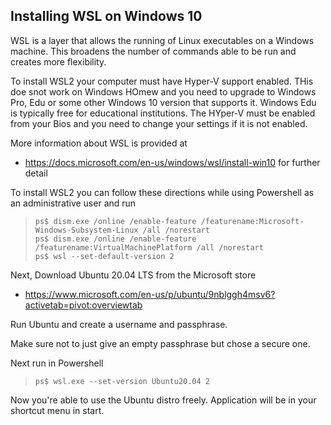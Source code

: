 ## Installing WSL on Windows 10

WSL is a layer that allows the running of Linux executables on a Windows machine. This broadens the number of commands able to be run and creates more flexibility. 

To install WSL2 your computer must have Hyper-V support enabled.
THis doe snot work on Windows HOmew and you need to upgrade to Windows
Pro, Edu or some other Windows 10 version that supports it. Windows
Edu is typically free for educational institutions. The HYper-V must
be enabled from your Bios and you need to change your settings if it
is not enabled.

More information about WSL is provided at

* <https://docs.microsoft.com/en-us/windows/wsl/install-win10> for further detail

To install WSL2 you can follow these directions while using
Powershell as an administrative user and run

> ```
> ps$ dism.exe /online /enable-feature /featurename:Microsoft-Windows-Subsystem-Linux /all /norestart
> ps$ dism.exe /online /enable-feature /featurename:VirtualMachinePlatform /all /norestart
> ps$ wsl --set-default-version 2
> ```

Next, Download Ubuntu 20.04 LTS from the Microsoft store 

* <https://www.microsoft.com/en-us/p/ubuntu/9nblggh4msv6?activetab=pivot:overviewtab>

Run Ubuntu and create a username and passphrase.

Make sure not to just give an empty passphrase but chose a secure one.

Next run in Powershell
> ```
> ps$ wsl.exe --set-version Ubuntu20.04 2

Now you're able to use the Ubuntu distro freely. Application will be in your shortcut menu in start. 
